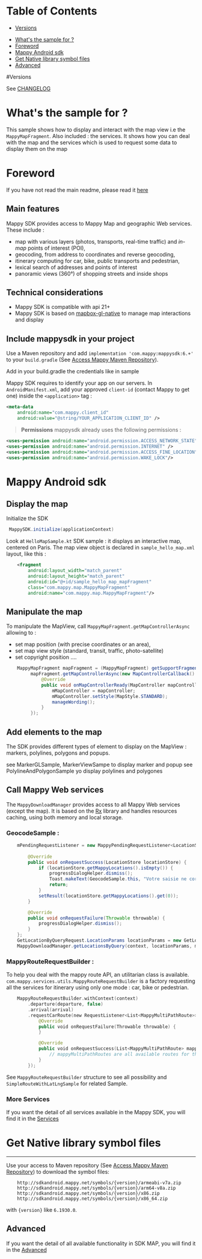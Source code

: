# Table of Contents  

- [Versions](#versions)
* [What's the sample for ?](#whats-the-sample-for-)
* [Foreword](#foreword)  
* [Mappy Android sdk](#mappy-android-sdk)  
* [Get Native library symbol files](#get-native-library-symbol-files) 
* [Advanced](#advanced) 

#Versions

See [CHANGELOG](CHANGELOG)

# What's the sample for ?

This sample shows how to display and interact with the map view i.e the `MappyMapFragment`.
Also included : the services. 
It shows how you can deal with the map and the services which is used to request some data to display them on the map


# Foreword

If you have not read the main readme, please read it [here](../README.md)


## Main features


Mappy SDK provides access to Mappy Map and geographic Web services. These include :

 - map with various layers (photos, transports, real-time traffic) and _in-map_ points of interest (POI),
 - geocoding, from address to coordinates and reverse geocoding,
 - itinerary computing for car, bike, public transports and pedestrian,
 - lexical search of addresses and points of interest
 - panoramic views (360°) of shopping streets and inside shops


## Technical considerations

 - Mappy SDK is compatible with api 21+
 - Mappy SDK is based on [mapbox-gl-native](https://github.com/mapbox/mapbox-gl-native) to manage map interactions and display


## Include mappysdk in your project

Use a Maven repository and add `implementation 'com.mappy:mappysdk:6.+'` to your `build.gradle` (See [Access Mappy Maven Repository](../README.md#access-mappy-maven-repository)).

Add in your build.gradle the credentials like in sample 

Mappy SDK requires to identify your app on our servers. In `AndroidManifest.xml`, add your approved `client-id` (contact Mappy to get one) inside the `<application>` tag :

```xml
<meta-data
    android:name="com.mappy.client_id"
    android:value="@string/YOUR_APPLICATION_CLIENT_ID" />
```

> **Permissions**
> mappysdk already uses the following permissions :
>
```xml
<uses-permission android:name="android.permission.ACCESS_NETWORK_STATE" />
<uses-permission android:name="android.permission.INTERNET" />
<uses-permission android:name="android.permission.ACCESS_FINE_LOCATION" />
<uses-permission android:name="android.permission.WAKE_LOCK"/>
```


# Mappy Android sdk

## Display the map

Initialize the SDK

```java
 MappySDK.initialize(applicationContext)
```

Look at `HelloMapSample.kt` SDK sample : it displays an interactive map, centered on Paris.
The map view object is declared in `sample_hello_map.xml` layout, like this :

```xml
    <fragment
        android:layout_width="match_parent"
        android:layout_height="match_parent"
        android:id="@+id/sample_hello_map_mapFragment"
        class="com.mappy.map.MappyMapFragment"
        android:name="com.mappy.map.MappyMapFragment"/>
```


## Manipulate the map

To manipulate the MapView, call `MappyMapFragment.getMapControllerAsync` allowing to :

 - set map position (with precise coordinates or an area),
 - set map view style (standard, transit, traffic, photo-satellite)
 - set copyright position
 ....

```java
    MappyMapFragment mapFragment = (MappyMapFragment) getSupportFragmentManager().findFragmentById(R.id.sample_map_style_mapFragment);
         mapFragment.getMapControllerAsync(new MapControllerCallback() {
             @Override
             public void onMapControllerReady(MapController mapController) {
                 mMapController = mapController;
                 mMapController.setStyle(MapStyle.STANDARD);
                 manageWording();
             }
         });
```

## Add elements to the map

The SDK provides different types of element to display on the MapView : markers, polylines, polygons and popups.

see MarkerGLSample, MarkerViewSampe to display marker and popup
see PolylineAndPolygonSample yo display polylines and polygones

## Call Mappy Web services

The `MappyDownloadManager` provides access to all Mappy Web services (except the map).
It is based on the [Rx](https://github.com/ReactiveX/RxJava/blob/3.x/README.md) library and handles resources caching, using both memory and local storage.

### GeocodeSample :

```java
    mPendingRequestListener = new MappyPendingRequestListener<LocationStore>(getApplicationContext()) {
      
        @Override
        public void onRequestSuccess(LocationStore locationStore) {
            if (locationStore.getMappyLocations().isEmpty()) {
                progressDialogHelper.dismiss();
                Toast.makeText(GeocodeSample.this, "Votre saisie ne correspond pas à une adresse connue", Toast.LENGTH_SHORT).show();
                return;
            }
            setResult(locationStore.getMappyLocations().get(0));
        }

        @Override
        public void onRequestFailure(Throwable throwable) {
            progressDialogHelper.dismiss();
        }
    };
    GetLocationByQueryRequest.LocationParams locationParams = new GetLocationByQueryRequest.LocationParams(queriedAddress, mMapController.getBoundingBox(), true, false, GetLocationByQueryRequest.Filter.ADDRESS);
    MappyDownloadManager.getLocationsByQuery(context, locationParams, mPendingRequestListener);
```


### MappyRouteRequestBuilder :

To help you deal with the mappy route API, an utilitarian class is available. `com.mappy.services.utils.MappyRouteRequestBuilder` is a factory requesting all the services for itinerary using only one mode : car, bike or pedestrian.

```kotlin
    MappyRouteRequestBuilder.withContext(context)
        .departure(departure, false)
        .arrival(arrival)
        .requestCarRoute(new RequestListener<List<MappyMultiPathRoute>>() {
            @Override
            public void onRequestFailure(Throwable throwable) {
            }

            @Override
            public void onRequestSuccess(List<MappyMultiPathRoute> mappyMultiPathRoutes) {
                // mappyMultiPathRoutes are all available routes for the requested mode (here : car)
            }
        });
```

See `MappyRouteRequestBuilder` structure to see all possibility and `SimpleRouteWithLatLngSample` for related Sample.


### More Services

If you want the detail of all services available in the Mappy SDK, you will find it in the [Services](../samplesLight/SERVICES.md)


# Get Native library symbol files
----------
Use your access to Maven repository (See [Access Mappy Maven Repository](../README.md#access-mappy-maven-repository)) to download the symbol files:

```
    http://sdkandroid.mappy.net/symbols/{version}/armeabi-v7a.zip
    http://sdkandroid.mappy.net/symbols/{version}/arm64-v8a.zip
    http://sdkandroid.mappy.net/symbols/{version}/x86.zip
    http://sdkandroid.mappy.net/symbols/{version}/x86_64.zip
```

with `{version}` like `6.1930.0`.

## Advanced

If you want the detail of all available functionality in SDK MAP, you will find it in the [Advanced](sample/README.md)
